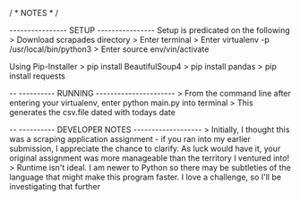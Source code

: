 / *    NOTES    * /

----------------  SETUP  ----------------
Setup is predicated on the following
     > Download scrapades directory
     > Enter terminal
     > Enter virtualenv -p /usr/local/bin/python3
     > Enter source env/vin/activate

Using Pip-Installer
     > pip install BeautifulSoup4
     > pip install pandas
     > pip install requests

-- ----------   RUNNING  ---------------------- 
    > From the command line after entering your virtualenv, enter python main.py into terminal
    > This generates the csv.file dated with todays date


-- ---------- DEVELOPER NOTES -------------------
    > Initially, I thought this was a scraping application assignment - if you
    ran into my earlier submission, I appreciate the chance to clarify. As luck
    would have it, your original assignment was more manageable than the territory
    I ventured into!
    > Runtime isn't ideal. I am newer to Python so there may be subtleties of the
    language that might make this program faster. I love a challenge, so I'll be
    investigating that further
